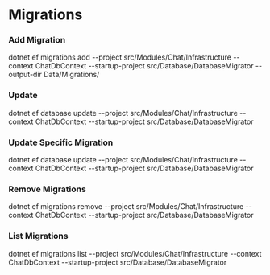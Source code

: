 # Migrations

### Add Migration
dotnet ef migrations add <Migration> --project src/Modules/Chat/Infrastructure --context ChatDbContext --startup-project src/Database/DatabaseMigrator  --output-dir Data/Migrations/

### Update
dotnet ef database update --project src/Modules/Chat/Infrastructure --context ChatDbContext --startup-project src/Database/DatabaseMigrator

### Update Specific Migration
dotnet ef database update <Migration> --project src/Modules/Chat/Infrastructure --context ChatDbContext --startup-project src/Database/DatabaseMigrator

### Remove Migrations
dotnet ef migrations remove --project src/Modules/Chat/Infrastructure --context ChatDbContext --startup-project src/Database/DatabaseMigrator

### List Migrations
dotnet ef migrations list --project src/Modules/Chat/Infrastructure --context ChatDbContext --startup-project src/Database/DatabaseMigrator